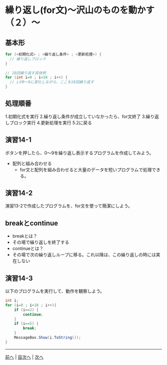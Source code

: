 # 繰り返し(for文)～沢山のものを動かす（２）～

## 基本形

```cs
for (<初期化式> ; <繰り返し条件> ; <更新処理>) { 
  // 繰り返しブロック
}
  
// 10回繰り返す具体例
for (int i=0 ; i<10 ; i++) {
  // iが0～9に変化しながら、ここを10回繰り返す
}
```

## 処理順番
1.初期化式を実行
2.繰り返し条件が成立していなかったら、for文終了
3.繰り返しブロック実行
4.更新処理を実行
5.2に戻る

## 演習14-1
ボタンを押したら、0～9を繰り返し表示するプログラムを作成してみよう。

- 配列と組み合わせる
  - for文と配列を組み合わせると大量のデータを短いプログラムで処理できる。

## 演習14-2
演習13-2で作成したプログラムを、for文を使って簡潔にしよう。

## breakとcontinue
- breakとは？
 - その場で繰り返しを終了する
- continueとは？
 - その場で次の繰り返しループに移る。これ以降は、この繰り返しの時には実在しない

## 演習14-3
以下のプログラムを実行して、動作を観察しよう。

```cs
int i;
for (i=0 ; i<10 ; i++){
    if (i==2) {
        continue;
    }
    if (i==5) {
        break;
    }
    MessageBox.Show(i.ToString());
}
```

---

[前へ](13.md) | [目次へ](README.md#%E7%9B%AE%E6%AC%A1) | [次へ](15.md)
